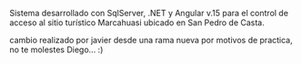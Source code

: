 Sistema desarrollado con SqlServer, .NET y Angular v.15 para el control de acceso al sitio turístico Marcahuasi ubicado en San Pedro de Casta.

cambio realizado por javier desde una rama nueva por motivos de practica, no te molestes Diego... :)
